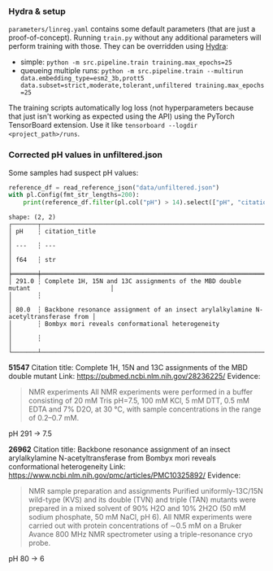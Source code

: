 ### Hydra & setup
`parameters/linreg.yaml` contains some default parameters (that are just a proof-of-concept). Running `train.py` without any additional parameters will perform training with those.
They can be overridden using [Hydra](https://hydra.cc/):
- simple: `python -m src.pipeline.train training.max_epochs=25`
- queueing multiple runs: `python -m src.pipeline.train --multirun data.embedding_type=esm2_3b,prott5 data.subset=strict,moderate,tolerant,unfiltered training.max_epochs
=25`

The training scripts automatically log loss (not hyperparameters because that just isn't working as expected using the API) using the PyTorch TensorBoard extension. Use it like `tensorboard --logdir <project_path>/runs`.

### Corrected pH values in unfiltered.json
Some samples had suspect pH values:
```python
reference_df = read_reference_json("data/unfiltered.json")
with pl.Config(fmt_str_lengths=200):
    print(reference_df.filter(pl.col("pH") > 14).select(["pH", "citation_title"]))
```

```
shape: (2, 2)
┌───────┬────────────────────────────────────────────────────────────────────────────────────┐
│ pH    ┆ citation_title                                                                     │
│ ---   ┆ ---                                                                                │
│ f64   ┆ str                                                                                │
╞═══════╪════════════════════════════════════════════════════════════════════════════════════╡
│ 291.0 ┆ Complete 1H, 15N and 13C assignments of the MBD double mutant                      │
│       ┆                                                                                    │
│ 80.0  ┆ Backbone resonance assignment of an insect arylalkylamine N-acetyltransferase from │
│       ┆ Bombyx mori reveals conformational heterogeneity                                   │
│       ┆                                                                                    │
└───────┴────────────────────────────────────────────────────────────────────────────────────┘
```

**51547**
Citation title: Complete 1H, 15N and 13C assignments of the MBD double mutant 
Link: https://pubmed.ncbi.nlm.nih.gov/28236225/
Evidence:
> NMR experiments
> All NMR experiments were performed in a buffer consisting of 20 mM Tris pH=7.5, 100 mM KCl, 5 mM DTT, 0.5 mM EDTA and 7% D2O, at 30 °C, with sample concentrations in the range of 0.2–0.7 mM. 

pH 291 -> 7.5

**26962**
Citation title: Backbone resonance assignment of an insect arylalkylamine N-acetyltransferase from Bombyx mori reveals conformational heterogeneity
Link: https://www.ncbi.nlm.nih.gov/pmc/articles/PMC10325892/
Evidence:
> NMR sample preparation and assignments
> Purified uniformly-13C/15N wild-type (KVS) and its double (TVN) and triple (TAN) mutants were prepared in a mixed solvent of 90% H2O and 10% 2H2O (50 mM sodium phosphate, 50 mM NaCl, pH 6). All NMR experiments were carried out with protein concentrations of ∼0.5 mM on a Bruker Avance 800 MHz NMR spectrometer using a triple-resonance cryo probe.

pH 80 -> 6
